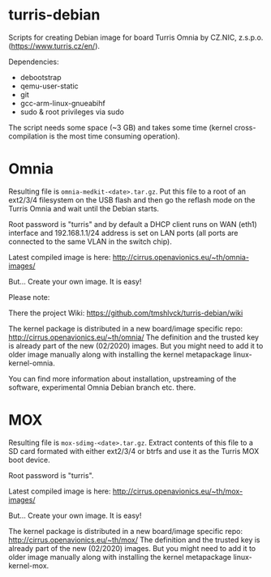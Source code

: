 turris-debian
=============

Scripts for creating Debian image for board Turris Omnia
by CZ.NIC, z.s.p.o. (https://www.turris.cz/en/).

Dependencies:

 * debootstrap
 * qemu-user-static
 * git
 * gcc-arm-linux-gnueabihf
 * sudo & root privileges via sudo

The script needs some space (~3 GB) and takes some time (kernel
cross-compilation is the most time consuming operation).

Omnia
=====

Resulting file is `omnia-medkit-<date>.tar.gz`. Put this file to a root of
an ext2/3/4 filesystem on the USB flash and then go the reflash mode
on the Turris Omnia and wait until the Debian starts.

Root password is "turris" and by default a DHCP client runs on WAN
(eth1) interface and 192.168.1.1/24 address is set on LAN ports (all
ports are connected to the same VLAN in the switch chip).

Latest compiled image is here:
http://cirrus.openavionics.eu/~th/omnia-images/

But... Create your own image. It is easy!

Please note:

There the project Wiki: https://github.com/tmshlvck/turris-debian/wiki

The kernel package is distributed in a new board/image specific repo:
http://cirrus.openavionics.eu/~th/omnia/
The definition and the trusted key is already part of the new (02/2020)
images. But you might need to add it to older image manually along with
installing the kernel metapackage linux-kernel-omnia.

You can find more information about installation, upstreaming of the
software, experimental Omnia Debian branch etc. there.

MOX
===

Resulting file is `mox-sdimg-<date>.tar.gz`. Extract contents of this file to a SD card formated with either ext2/3/4 or btrfs 
and use it as the Turris MOX boot device.
  
Root password is "turris".


Latest compiled image is here:
http://cirrus.openavionics.eu/~th/mox-images/

But... Create your own image. It is easy!

The kernel package is distributed in a new board/image specific repo:
http://cirrus.openavionics.eu/~th/mox/
The definition and the trusted key is already part of the new (02/2020)
images. But you might need to add it to older image manually along with
installing the kernel metapackage linux-kernel-mox.

